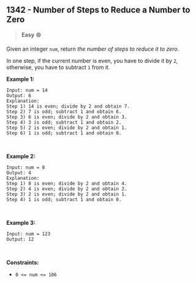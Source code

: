 ## <a  href="https://leetcode.com/problems/number-of-steps-to-reduce-a-number-to-zero/description/" style="text-decoration: none;">1342 - Number of Steps to Reduce a Number to Zero</a>
 > **Easy** 🟢
 > 



Given an integer  `num`, return  _the number of steps to reduce it to zero_.

In one step, if the current number is even, you have to divide it by  `2`, otherwise, you have to subtract  `1`  from it.

**Example 1:**

	Input: num = 14
	Output: 6
	Explanation: 
	Step 1) 14 is even; divide by 2 and obtain 7. 
	Step 2) 7 is odd; subtract 1 and obtain 6.
	Step 3) 6 is even; divide by 2 and obtain 3. 
	Step 4) 3 is odd; subtract 1 and obtain 2. 
	Step 5) 2 is even; divide by 2 and obtain 1. 
	Step 6) 1 is odd; subtract 1 and obtain 0.
<br>

**Example 2:**

	Input: num = 8
	Output: 4
	Explanation: 
	Step 1) 8 is even; divide by 2 and obtain 4. 
	Step 2) 4 is even; divide by 2 and obtain 2. 
	Step 3) 2 is even; divide by 2 and obtain 1. 
	Step 4) 1 is odd; subtract 1 and obtain 0.
<br>

**Example 3:**

	Input: num = 123
	Output: 12
<br>

**Constraints:**

-   `0 <= num <= 106`

